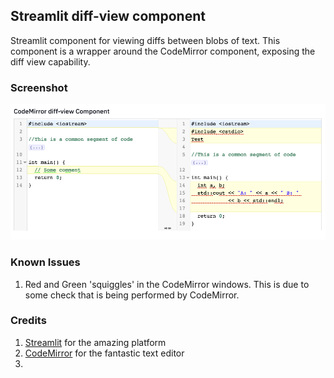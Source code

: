 ## Streamlit diff-view component

Streamlit component for viewing diffs between blobs of text. This component is a wrapper around the CodeMirror component, exposing the diff view capability. 

### Screenshot

![Diff-View Screenshot](repo-assets/st_codemirror_diff.png)

### Known Issues
1. Red and Green 'squiggles' in the CodeMirror windows. This is due to some check that is being performed by CodeMirror. 

### Credits

1. [Streamlit](https://streamlit.io/) for the amazing platform
2. [CodeMirror](https://codemirror.net/) for the fantastic text editor
3. 